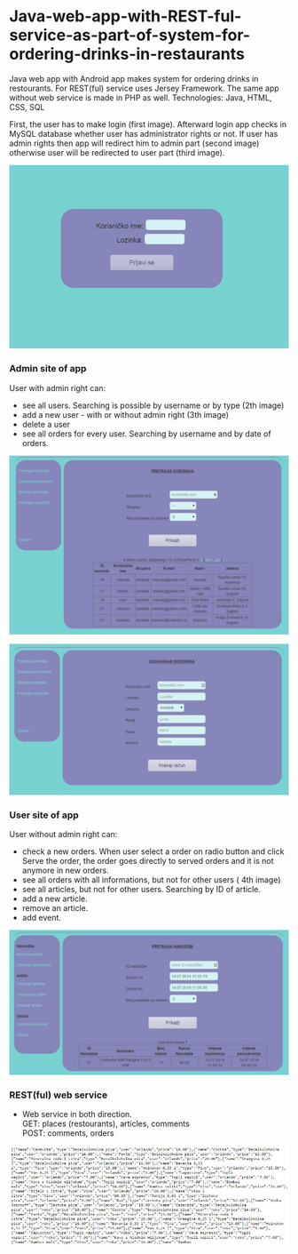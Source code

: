 Java-web-app-with-REST-ful-service-as-part-of-system-for-ordering-drinks-in-restaurants
=======================================================================================

Java web app with Android app makes system for ordering drinks in restourants. For REST(ful) service uses Jersey Framework. The same app without web service is made in PHP as well. Technologies: Java, HTML, CSS, SQL



First, the user has to make login (first image). Afterward login app checks in MySQL database whether user has administrator rights or not. If user has admin rights then app will redirect him to admin part (second image) otherwise user will be redirected to user part (third image).

![Alt text](https://github.com/krunogr/Java-web-app-with-REST-ful-service-as-part-of-system-for-ordering-drinks-in-restaurants/blob/master/mNarudzbe_web/web/screenshots/login.JPG "Login")

### Admin site of app
User with admin right can:
 - see all users. Searching is possible by username or by type (2th image)
 - add a new user - with or without admin right (3th image)
 - delete a user
 - see all orders for every user. Searching by username and by date of orders.

![Alt text](https://raw.githubusercontent.com/krunogr/Java-web-app-with-REST-ful-service-as-part-of-system-for-ordering-drinks-in-restaurants/master/mNarudzbe_web/web/screenshots/usersReview.JPG "Admin site of app")

![Alt text](https://github.com/krunogr/Java-web-app-with-REST-ful-service-as-part-of-system-for-ordering-drinks-in-restaurants/blob/master/mNarudzbe_web/web/screenshots/addUser.JPG "Admin site of app")


### User site of app
User without admin right can:
 - check a new orders. When user select a order on radio button and click Serve the order, the order goes directly to served    orders and it is not anymore in new orders.
 - see all orders with all informations, but not for other users ( 4th image)
 - see all articles, but not for other users. Searching by ID of article.
 - add a new article.
 - remove an article.
 - add event.

![Alt text](https://github.com/krunogr/Java-web-app-with-REST-ful-service-as-part-of-system-for-ordering-drinks-in-restaurants/blob/master/mNarudzbe_web/web/screenshots/reviewOrders.JPG "User site of app")

### REST(ful) web service
 - Web service in both direction. <br> 
GET: places (restourants), articles, comments  <br> 
POST: comments, orders

![Alt text](https://raw.githubusercontent.com/krunogr/Java-web-app-with-REST-ful-service-as-part-of-system-for-ordering-drinks-in-restaurants/master/mNarudzbe_web/web/screenshots/REST.JPG "REST(ful) web service")

